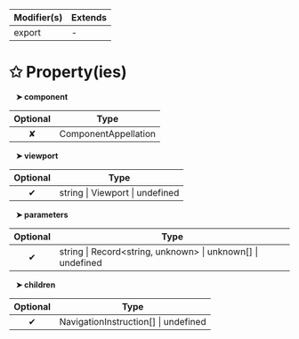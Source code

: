| Modifier(s)                            | Extends                                    |
|----------------------------------------|--------------------------------------------|
| export | - |

# &#10025; Property(ies)

&nbsp;&nbsp; **&#10148; component**

| Optional                           | Type                         |
|:----------------------------------:|------------------------------|
| ✘ | ComponentAppellation |

&nbsp;&nbsp; **&#10148; viewport**

| Optional                           | Type                         |
|:----------------------------------:|------------------------------|
| ✔ | string &#124; Viewport &#124; undefined |

&nbsp;&nbsp; **&#10148; parameters**

| Optional                           | Type                         |
|:----------------------------------:|------------------------------|
| ✔ | string &#124; Record&lt;string, unknown&gt; &#124; unknown[] &#124; undefined |

&nbsp;&nbsp; **&#10148; children**

| Optional                           | Type                         |
|:----------------------------------:|------------------------------|
| ✔ | NavigationInstruction[] &#124; undefined |